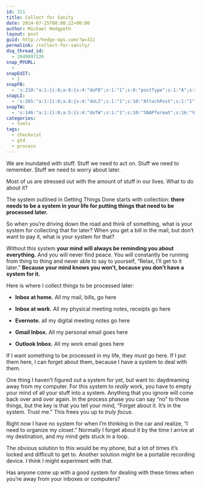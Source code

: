 ```yaml
---
id: 311
title: Collect for Sanity
date: 2014-07-25T08:00:22+00:00
author: Michael Hedgpeth
layout: post
guid: http://hedge-ops.com/?p=311
permalink: /collect-for-sanity/
dsq_thread_id:
  - 2849997226
snap_MYURL:
  - 
snapEdIT:
  - 1
snapFB:
  - 's:218:"a:1:{i:0;a:8:{s:4:"doFB";s:1:"1";s:8:"postType";s:1:"A";s:10:"AttachPost";s:1:"2";s:10:"SNAPformat";s:16:"%TITLE% - %SURL%";s:9:"isAutoImg";s:1:"A";s:8:"imgToUse";s:0:"";s:9:"isAutoURL";s:1:"A";s:8:"urlToUse";s:0:"";}}";'
snapLI:
  - 's:265:"a:1:{i:0;a:8:{s:4:"doLI";s:1:"1";s:10:"AttachPost";s:1:"1";s:10:"SNAPformat";s:41:"New post has been published on %SITENAME%";s:11:"SNAPformatT";s:18:"New Post - %TITLE%";s:9:"isAutoImg";s:1:"A";s:8:"imgToUse";s:0:"";s:9:"isAutoURL";s:1:"A";s:8:"urlToUse";s:0:"";}}";'
snapTW:
  - 's:146:"a:1:{i:0;a:5:{s:4:"doTW";s:1:"1";s:10:"SNAPformat";s:16:"%TITLE% - %SURL%";s:8:"attchImg";s:1:"1";s:9:"isAutoImg";s:1:"A";s:8:"imgToUse";s:0:"";}}";'
categories:
  - tools
tags:
  - checkvist
  - gtd
  - process
---
```

We are inundated with stuff. Stuff we need to act on. Stuff we need to remember. Stuff we need to worry about later.

Most of us are stressed out with the amount of stuff in our lives. What to do about it?<!--more-->

The system outlined in Getting Things Done starts with collection: **there needs to be a system in your life for putting things that need to be processed later.**

So when you’re driving down the road and think of something, what is your system for collecting that for later? When you get a bill in the mail, but don’t want to pay it, what is your system for that?

Without this system **your mind will always be reminding you about everything.** And you will never find peace. You will constantly be running from thing to thing and never able to say to yourself, “Relax, I’ll get to it later.” **Because your mind knows you won’t, because you don’t have a system for it.**

Here is where I collect things to be processed later:

  * **Inbox at home.** All my mail, bills, go here

  * **Inbox at work.** All my physical meeting notes, receipts go here

  * **Evernote.** all my digital meeting notes go here

  * **Gmail Inbox.** All my personal email goes here

  * **Outlook Inbox.** All my work email goes here

If I want something to be processed in my life, they _must_ go here. If I put them here, I can forget about them, because I have a system to deal with them.

One thing I haven’t figured out a system for yet, but want to: daydreaming away from my computer. For this system to _really_ work, you have to empty your mind of all your stuff into a system. Anything that you ignore will come back over and over again. In the process phase you can say “no” to those things, but the key is that you tell your mind, “Forget about it. It’s in the system. Trust me.” This frees you up to _truly focus._

Right now I have no system for when I’m thinking in the car and realize, “I need to organize my closet.” Normally I forget about it by the time I arrive at my destination, and my mind gets stuck in a loop.

The obvious solution to this would be my phone, but a lot of times it’s locked and difficult to get to. Another solution might be a portable recording device. I think I might experiment with that.

Has anyone come up with a good system for dealing with these times when you’re away from your inboxes or computers?